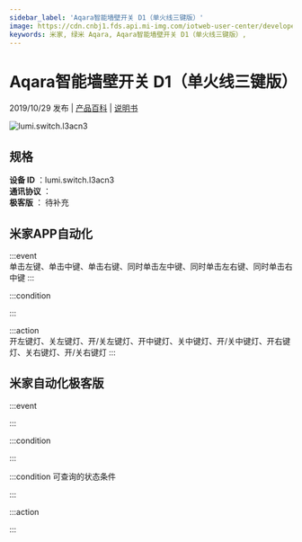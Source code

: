 ```yaml
---
sidebar_label: 'Aqara智能墙壁开关 D1（单火线三键版）'
image: https://cdn.cnbj1.fds.api.mi-img.com/iotweb-user-center/developer_1678871037122UGOAAsgs.png?GalaxyAccessKeyId=AKVGLQWBOVIRQ3XLEW&Expires=9223372036854775807&Signature=zjkbG8jiAEQpp3biCTPuCmR6OIk=
keywords: 米家, 绿米 Aqara, Aqara智能墙壁开关 D1（单火线三键版）, 
---
```

# Aqara智能墙壁开关 D1（单火线三键版）

2019/10/29 发布 | [产品百科](https://home.mi.com/webapp/content/baike/product/index.html?model=lumi.switch.l3acn3/) | [说明书](https://home.mi.com/views/introduction.html?model=lumi.switch.l3acn3&region=cn)

![lumi.switch.l3acn3](https://cdn.cnbj1.fds.api.mi-img.com/iotweb-user-center/developer_1678871037122UGOAAsgs.png?GalaxyAccessKeyId=AKVGLQWBOVIRQ3XLEW&Expires=9223372036854775807&Signature=zjkbG8jiAEQpp3biCTPuCmR6OIk=)

## 规格  
> 
**设备 ID** ：lumi.switch.l3acn3  
**通讯协议** ：  
**极客版**  ： 待补充 


## 米家APP自动化  

:::event  
单击左键、单击中键、单击右键、同时单击左中键、同时单击左右键、同时单击右中键
:::

:::condition  

:::

:::action   
开左键灯、关左键灯、开/关左键灯、开中键灯、关中键灯、开/关中键灯、开右键灯、关右键灯、开/关右键灯
:::

## 米家自动化极客版  

:::event  

:::

:::condition  

:::

:::condition 可查询的状态条件  

:::

:::action  

:::

        
